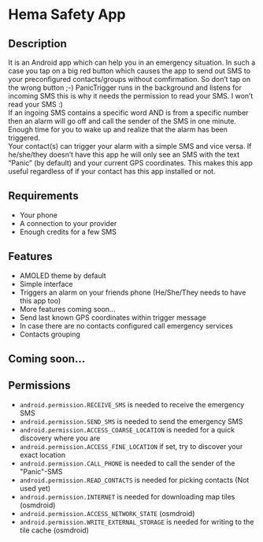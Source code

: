 # Hema Safety App

## Description
It is an Android app which can help you in an emergency situation. In such a case you tap on a big red button which causes the app to send out SMS to your preconfigured contacts/groups without comfirmation. So don’t tap on the wrong button ;-)
PanicTrigger runs in the background and listens for incoming SMS this is why it needs the permission to read your SMS. I won’t read your SMS :)<br/>
If an ingoing SMS contains a specific word AND is from a specific number then an alarm will go off and call the sender of the SMS in one minute. Enough time for you to wake up and realize that the alarm has been triggered.<br/>
Your contact(s) can trigger your alarm with a simple SMS and vice versa. If he/she/they doesn’t have this app he will only see an SMS with the text “Panic” (by default) and your current GPS coordinates. This makes this app useful regardless of if your contact has this app installed or not.<br/>

## Requirements
 - Your phone
 - A connection to your provider
 - Enough credits for a few SMS
## Features
 - AMOLED theme by default
 - Simple interface
 - Triggers an alarm on your friends phone (He/She/They needs to have this app too)
 - More features coming soon…
 - Send last known GPS coordinates within trigger message
 - In case there are no contacts configured call emergency services
 - Contacts grouping
## Coming soon…
## Permissions
- ```android.permission.RECEIVE_SMS``` is needed to receive the emergency SMS
- ```android.permission.SEND_SMS``` is needed to send the emergency SMS
- ```android.permission.ACCESS_COARSE_LOCATION``` is needed for a quick discovery where you are
- ```android.permission.ACCESS_FINE_LOCATION``` if set, try to discover your exact location
- ```android.permission.CALL_PHONE``` is needed to call the sender of the "Panic"-SMS
- ```android.permission.READ_CONTACTS``` is needed for picking contacts (Not used yet)
- ```android.permission.INTERNET``` is needed for downloading map tiles (osmdroid)
- ```android.permission.ACCESS_NETWORK_STATE``` (osmdroid)
- ```android.permission.WRITE_EXTERNAL_STORAGE``` is needed for writing to the tile cache (osmdroid)

<!--stackedit_data:
eyJoaXN0b3J5IjpbNzIyMzM3MjU4XX0=
-->
